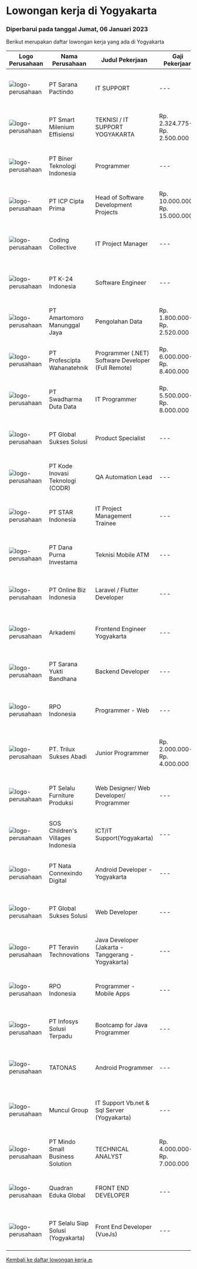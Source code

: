 
  # Lowongan kerja di Yogyakarta

  ### Diperbarui pada tanggal Jumat, 06 Januari 2023

  Berikut merupakan daftar lowongan kerja yang ada di Yogyakarta

  |Logo Perusahaan | Nama Perusahaan | Judul Pekerjaan | Gaji Pekerjaan | Lokasi | Deskripsi | Tanggal diunggah | Pranala |
  | -------------- | --------------- | --------------- | --------- | --------- | -------------- | ------- | ----------- |
  |![logo-perusahaan](https://image-service-cdn.seek.com.au/98982338245954acade7338ecccff8adaf4bc449/ee4dce1061f3f616224767ad58cb2fc751b8d2dc)|PT Sarana Pactindo|IT SUPPORT|---|Yogyakarta|Deskripsi Pekerjaan : Melakukan implementasi pemasangan baru dan traning setelah registrasi klien baru. Memastikan training product knowledge yang...|Rabu, 04 Januari 2023|https://www.jobstreet.co.id/id/job/it-support-4167997?token=0~6bb0ecf5-e20b-409f-befc-55dcbda6a9c6&sectionRank=1&jobId=jobstreet-id-job-4167997|
|![logo-perusahaan](https://image-service-cdn.seek.com.au/5aa1412635f7d8bd85eecbfaa8fb9b59f4b69f25/ee4dce1061f3f616224767ad58cb2fc751b8d2dc)|PT Smart Milenium Effisiensi|TEKNISI / IT SUPPORT YOGYAKARTA|Rp. 2.324.775-Rp. 2.500.000|Yogyakarta|.Kualifikasi :  Pendidikan min.SMK Teknik Komputer dan Jaringan Berkepribadian baik dan motivasi tinggi Mampu bekerja secara individual maupun tim...|Selasa, 03 Januari 2023|https://www.jobstreet.co.id/id/job/teknisi-it-support-yogyakarta-4166616?token=0~6bb0ecf5-e20b-409f-befc-55dcbda6a9c6&sectionRank=2&jobId=jobstreet-id-job-4166616|
|![logo-perusahaan](https://image-service-cdn.seek.com.au/557b10038664f14731cc97bad1f5fdde5afbec79/ee4dce1061f3f616224767ad58cb2fc751b8d2dc)|PT Biner Teknologi Indonesia|Programmer|---|Jakarta Pusat|Kualifikasi: Pendidikan minimal SMK atau sederajat. Pengalaman bekerja sebagai programmer minimal 1 (satu) tahun. Menguasai salah satu dari bahasa...|Kamis, 05 Januari 2023|https://www.jobstreet.co.id/id/job/programmer-4169958?token=0~6bb0ecf5-e20b-409f-befc-55dcbda6a9c6&sectionRank=3&jobId=jobstreet-id-job-4169958|
|![logo-perusahaan](https://image-service-cdn.seek.com.au/93e6dad843d24e4594bfcaa869dd5928ad23e0e4/ee4dce1061f3f616224767ad58cb2fc751b8d2dc)|PT ICP Cipta Prima|Head of Software Development Projects|Rp. 10.000.000-Rp. 15.000.000|Jakarta Raya|Requirements : Graduated with Bachelor's Degree (S1) in Computer Science from a reputable university. 8+ years of software development experience. At...|Kamis, 05 Januari 2023|https://www.jobstreet.co.id/id/job/head-of-software-development-projects-4151691?token=0~6bb0ecf5-e20b-409f-befc-55dcbda6a9c6&sectionRank=4&jobId=jobstreet-id-job-4151691|
|![logo-perusahaan](https://image-service-cdn.seek.com.au/4fddfd60b14a8dda81ad69840105bea3030f5eb5/ee4dce1061f3f616224767ad58cb2fc751b8d2dc)|Coding Collective|IT Project Manager|---|Yogyakarta|Duties and Responsibilities: Lead assigned projects, including assigning tasks, coordinating efforts, and monitoring performance Collaborate...|Selasa, 03 Januari 2023|https://www.jobstreet.co.id/id/job/it-project-manager-4165794?token=0~6bb0ecf5-e20b-409f-befc-55dcbda6a9c6&sectionRank=5&jobId=jobstreet-id-job-4165794|
|![logo-perusahaan](https://image-service-cdn.seek.com.au/73afeadf1749c79edcf1d1b4f6ba6dbb1684b721/ee4dce1061f3f616224767ad58cb2fc751b8d2dc)|PT K-24 Indonesia|Software Engineer|---|Yogyakarta|- mengerjakan pengembangan aplikasi website, android, ios K24Klik- mengerjakan pengembangan software internal di K24Klik- terus belajar teknologi...|Rabu, 04 Januari 2023|https://www.jobstreet.co.id/id/job/software-engineer-4167238?token=0~6bb0ecf5-e20b-409f-befc-55dcbda6a9c6&sectionRank=6&jobId=jobstreet-id-job-4167238|
|![logo-perusahaan](https://i.ibb.co/sqvTCh9/112815900-stock-vector-no-image-available-icon-flat-vector.webp)|PT Amartomoro Manunggal Jaya|Pengolahan Data|Rp. 1.800.000-Rp. 2.520.000|Yogyakarta|Deskripsi Pekerjaan : Mengolah data mentah dari file excel, word ,notepad, pdf, gambar, dijadikan file Excel semua ( Wajib Menguasai Excel ) Dalam 1...|Kamis, 05 Januari 2023|https://www.jobstreet.co.id/id/job/pengolahan-data-4169208?token=0~6bb0ecf5-e20b-409f-befc-55dcbda6a9c6&sectionRank=7&jobId=jobstreet-id-job-4169208|
|![logo-perusahaan](https://image-service-cdn.seek.com.au/bef80762c5f9584e231217c627ef6f9366387b73/ee4dce1061f3f616224767ad58cb2fc751b8d2dc)|PT Profescipta Wahanatehnik|Programmer (.NET)  Software Developer (Full Remote)|Rp. 6.000.000-Rp. 8.400.000|Jawa Tengah|Responsibilities : Full Remote. Any candidates across Indonesia are welcome, Develop efficient code based on Functional requirements from business...|Rabu, 04 Januari 2023|https://www.jobstreet.co.id/id/job/programmer-.net-software-developer-full-remote-4168911?token=0~6bb0ecf5-e20b-409f-befc-55dcbda6a9c6&sectionRank=8&jobId=jobstreet-id-job-4168911|
|![logo-perusahaan](https://image-service-cdn.seek.com.au/0f683dc67275bb803453d1e92fb7cd7b12b824b6/ee4dce1061f3f616224767ad58cb2fc751b8d2dc)|PT Swadharma Duta Data|IT Programmer|Rp. 5.500.000-Rp. 8.000.000|Jakarta Raya|Kualifikasi Pekerjaan : Pendidikan minimum D3/S1 Jurusan IT Menguasai salah satu bahasan pemograman dibawah ini : Java, C, C++, PHP, Phyton, Basic,...|Selasa, 03 Januari 2023|https://www.jobstreet.co.id/id/job/it-programmer-4165084?token=0~6bb0ecf5-e20b-409f-befc-55dcbda6a9c6&sectionRank=9&jobId=jobstreet-id-job-4165084|
|![logo-perusahaan](https://image-service-cdn.seek.com.au/f494db2ac8c7d08350bf47fb863706a2c8511c12/ee4dce1061f3f616224767ad58cb2fc751b8d2dc)|PT Global Sukses Solusi|Product Specialist|---|Yogyakarta|Develop and conduct research for Product Development. Develop and implement strategies for Product Development. Implement and evaluate the Product...|Rabu, 04 Januari 2023|https://www.jobstreet.co.id/id/job/product-specialist-4167375?token=0~6bb0ecf5-e20b-409f-befc-55dcbda6a9c6&sectionRank=10&jobId=jobstreet-id-job-4167375|
|![logo-perusahaan](https://image-service-cdn.seek.com.au/f9a43488fb6cd9c390e0bc30837cba2409c40d5b/ee4dce1061f3f616224767ad58cb2fc751b8d2dc)|PT Kode Inovasi Teknologi (CODR)|QA Automation Lead|---|Jakarta Raya|Minimum Requirements: Candidates must possess at least a Bachelor's Degree in Engineering (Computer/Telecommunication), Computer Science/Information...|Selasa, 03 Januari 2023|https://www.jobstreet.co.id/id/job/qa-automation-lead-4166471?token=0~6bb0ecf5-e20b-409f-befc-55dcbda6a9c6&sectionRank=11&jobId=jobstreet-id-job-4166471|
|![logo-perusahaan](https://image-service-cdn.seek.com.au/d1ca07dca5d15717a9cf25e2384ec10d50f8fd48/ee4dce1061f3f616224767ad58cb2fc751b8d2dc)|PT STAR Indonesia|IT Project  Management Trainee|---|Sleman|PT STAR Software Indonesia is looking for professional talent to support our sister company, PT Kode Evolusi Bangsa (KODEGIRI).We are currently...|Selasa, 03 Januari 2023|https://www.jobstreet.co.id/id/job/it-project-management-trainee-4166660?token=0~6bb0ecf5-e20b-409f-befc-55dcbda6a9c6&sectionRank=12&jobId=jobstreet-id-job-4166660|
|![logo-perusahaan](https://i.ibb.co/sqvTCh9/112815900-stock-vector-no-image-available-icon-flat-vector.webp)|PT Dana Purna Investama|Teknisi Mobile ATM|---|Cilacap|Kualifikasi "Teknisi Mobile ATM" : Diutamakan berdomisli dekat dengan area cabang masing-masing area Usia maksimal 35 tahun Pendidikan STM / SMK...|Senin, 02 Januari 2023|https://www.jobstreet.co.id/id/job/teknisi-mobile-atm-4164508?token=0~6bb0ecf5-e20b-409f-befc-55dcbda6a9c6&sectionRank=13&jobId=jobstreet-id-job-4164508|
|![logo-perusahaan](https://image-service-cdn.seek.com.au/f8e237c83fae71126acd13d29ac226612da2b8f3/ee4dce1061f3f616224767ad58cb2fc751b8d2dc)|PT Online Biz Indonesia|Laravel / Flutter Developer|---|Bandung|Responsibilities: Develop, enhance and maintain existing applications. Deliver project on time with good commented and maintainable code. Write unit...|Rabu, 04 Januari 2023|https://www.jobstreet.co.id/id/job/laravel-flutter-developer-4167007?token=0~6bb0ecf5-e20b-409f-befc-55dcbda6a9c6&sectionRank=14&jobId=jobstreet-id-job-4167007|
|![logo-perusahaan](https://image-service-cdn.seek.com.au/bfb3f9e848a52f5279dad0e2d966834cbc95dbec/ee4dce1061f3f616224767ad58cb2fc751b8d2dc)|Arkademi|Frontend Engineer Yogyakarta|---|Sleman|Create and maintenance frontend website using ReactJS and API Create reusable components and front-end libraries for future needs Translating UI...|Selasa, 03 Januari 2023|https://www.jobstreet.co.id/id/job/frontend-engineer-yogyakarta-4149702?token=0~6bb0ecf5-e20b-409f-befc-55dcbda6a9c6&sectionRank=15&jobId=jobstreet-id-job-4149702|
|![logo-perusahaan](https://image-service-cdn.seek.com.au/a5011d7762732fd5faae3d507bb87d7698bdd4c0/ee4dce1061f3f616224767ad58cb2fc751b8d2dc)|PT Sarana Yukti Bandhana|Backend Developer|---|Yogyakarta|Job Description : Explore current new available technology in the market to be implemented in the company Analyze current system and give necessary...|Rabu, 04 Januari 2023|https://www.jobstreet.co.id/id/job/backend-developer-4166997?token=0~6bb0ecf5-e20b-409f-befc-55dcbda6a9c6&sectionRank=16&jobId=jobstreet-id-job-4166997|
|![logo-perusahaan](https://image-service-cdn.seek.com.au/b57dfce2a0c73adeeb909d2a9fdbf2d25e4603ee/ee4dce1061f3f616224767ad58cb2fc751b8d2dc)|RPO Indonesia|Programmer - Web|---|Jakarta Raya|We are currently looking for a Programmer - Web on behalf of our client PT. Gema Technology Cahaya Gemilang which is engaged in IT Solution.Job...|Senin, 02 Januari 2023|https://www.jobstreet.co.id/id/job/programmer-web-4163639?token=0~6bb0ecf5-e20b-409f-befc-55dcbda6a9c6&sectionRank=17&jobId=jobstreet-id-job-4163639|
|![logo-perusahaan](https://i.ibb.co/sqvTCh9/112815900-stock-vector-no-image-available-icon-flat-vector.webp)|PT. Trilux Sukses Abadi|Junior Programmer|Rp. 2.000.000-Rp. 4.000.000|Bantul|Tenaga Programmer Full StackDengan Tanggung Jawab, Mengembangkan sistem aplikasi pengelolaan Asset alat Kesehatan Rumah sakit dan Fasyankes Lainnya....|Minggu, 01 Januari 2023|https://www.jobstreet.co.id/id/job/junior-programmer-4163130?token=0~6bb0ecf5-e20b-409f-befc-55dcbda6a9c6&sectionRank=18&jobId=jobstreet-id-job-4163130|
|![logo-perusahaan](https://image-service-cdn.seek.com.au/c4ca92c74a38a76d251a8b6d1eec860c29f8ccab/ee4dce1061f3f616224767ad58cb2fc751b8d2dc)|PT Selalu Furniture Produksi|Web Designer/ Web Developer/ Programmer|---|Sleman|Web Designer / Web Developer / ProgrammerQualifications:1.      Have the similar roles as Web Designer/ Developer/ Programmer min.2 years2.      A...|Rabu, 04 Januari 2023|https://www.jobstreet.co.id/id/job/web-designer-web-developer-programmer-4167171?token=0~6bb0ecf5-e20b-409f-befc-55dcbda6a9c6&sectionRank=19&jobId=jobstreet-id-job-4167171|
|![logo-perusahaan](https://image-service-cdn.seek.com.au/9196dc06a975ad8f374445079ac0a6ed2a301090/ee4dce1061f3f616224767ad58cb2fc751b8d2dc)|SOS Children's Villages Indonesia|ICT/IT Support(Yogyakarta)|---|Yogyakarta|POSITION PURPOSE The ICT Staff: Planning and application of Information and communication technology to developing and implementing National and...|Jumat, 30 Desember 2022|https://www.jobstreet.co.id/id/job/ict-it-support-yogyakarta-4152842?token=0~6bb0ecf5-e20b-409f-befc-55dcbda6a9c6&sectionRank=20&jobId=jobstreet-id-job-4152842|
|![logo-perusahaan](https://image-service-cdn.seek.com.au/8d0b5a38ccc2120b6fe64009f515525db626da97/ee4dce1061f3f616224767ad58cb2fc751b8d2dc)|PT Nata Connexindo Digital|Android Developer - Yogyakarta|---|Yogyakarta|General Specification:Young passionate, maximal age 30D3/S1 in Information Technology (Computer Science) with minimum IPK 3.00Must be a creative,...|Rabu, 04 Januari 2023|https://www.jobstreet.co.id/id/job/android-developer-yogyakarta-4150584?token=0~6bb0ecf5-e20b-409f-befc-55dcbda6a9c6&sectionRank=21&jobId=jobstreet-id-job-4150584|
|![logo-perusahaan](https://image-service-cdn.seek.com.au/f494db2ac8c7d08350bf47fb863706a2c8511c12/ee4dce1061f3f616224767ad58cb2fc751b8d2dc)|PT Global Sukses Solusi|Web Developer|---|Yogyakarta|Job Summary Mengembangkan user interface web dan komponen yang ada di dalamnya sesuai dengan workflow ReactJs dan best practice-nya Membuat library...|Minggu, 01 Januari 2023|https://www.jobstreet.co.id/id/job/web-developer-4154786?token=0~6bb0ecf5-e20b-409f-befc-55dcbda6a9c6&sectionRank=22&jobId=jobstreet-id-job-4154786|
|![logo-perusahaan](https://image-service-cdn.seek.com.au/00c5fccd7e7da99c6c551506f244b709f37b24cb/ee4dce1061f3f616224767ad58cb2fc751b8d2dc)|PT Teravin Technovations|Java Developer (Jakarta - Tanggerang - Yogyakarta)|---|Jakarta Raya|We are looking for a Java Developer with experience in building high-performing, scalable, enterprise-grade applications. You will be part of a...|Rabu, 04 Januari 2023|https://www.jobstreet.co.id/id/job/java-developer-jakarta-tanggerang-yogyakarta-4156354?token=0~6bb0ecf5-e20b-409f-befc-55dcbda6a9c6&sectionRank=23&jobId=jobstreet-id-job-4156354|
|![logo-perusahaan](https://image-service-cdn.seek.com.au/b71898cd99ecc764d731e4f4e85d5bc4b53ffabf/ee4dce1061f3f616224767ad58cb2fc751b8d2dc)|RPO Indonesia|Programmer - Mobile Apps|---|Jakarta Raya|We are currently looking for a Programmer - Mobile Apps on behalf of our client PT. Gema Technology Cahaya Gemilang which is engaged in IT...|Senin, 02 Januari 2023|https://www.jobstreet.co.id/id/job/programmer-mobile-apps-4163672?token=0~6bb0ecf5-e20b-409f-befc-55dcbda6a9c6&sectionRank=24&jobId=jobstreet-id-job-4163672|
|![logo-perusahaan](https://image-service-cdn.seek.com.au/82d403a01c9fe504042ec15fa2581f27695b6446/ee4dce1061f3f616224767ad58cb2fc751b8d2dc)|PT Infosys Solusi Terpadu|Bootcamp for Java Programmer|---|Yogyakarta|Learning and conduct software analysis, programming, testing, and debugging, as well as recommending changes to improve the established processes....|Senin, 02 Januari 2023|https://www.jobstreet.co.id/id/job/bootcamp-for-java-programmer-4163742?token=0~6bb0ecf5-e20b-409f-befc-55dcbda6a9c6&sectionRank=25&jobId=jobstreet-id-job-4163742|
|![logo-perusahaan](https://image-service-cdn.seek.com.au/4288b082773880938e2eff9b757c4c15b9e9b4f7/ee4dce1061f3f616224767ad58cb2fc751b8d2dc)|TATONAS|Android Programmer|---|Sleman|Kualifikasi: Pendidikan D3 atau S1 Ilmu Komputer, Teknik Komputer, Teknologi Informasi atau yang setara Menguasai MySQL Server Pengalaman minimal 2...|Senin, 02 Januari 2023|https://www.jobstreet.co.id/id/job/android-programmer-4163322?token=0~6bb0ecf5-e20b-409f-befc-55dcbda6a9c6&sectionRank=26&jobId=jobstreet-id-job-4163322|
|![logo-perusahaan](https://image-service-cdn.seek.com.au/69fde52f2034077fc0aa6e4838ef59b60c6d2d28/ee4dce1061f3f616224767ad58cb2fc751b8d2dc)|Muncul Group|IT Support Vb.net & Sql Server (Yogyakarta)|---|Yogyakarta|Deskripsi Pekerjaan : Mahir menggunakan bahasa pemrograman VB NET Desktop maupun Web (ASP.NET) Mahir menggunakan bahasa pemrograman SQL khususnya...|Rabu, 28 Desember 2022|https://www.jobstreet.co.id/id/job/it-support-vb.net-sql-server-yogyakarta-4159031?token=0~6bb0ecf5-e20b-409f-befc-55dcbda6a9c6&sectionRank=27&jobId=jobstreet-id-job-4159031|
|![logo-perusahaan](https://i.ibb.co/sqvTCh9/112815900-stock-vector-no-image-available-icon-flat-vector.webp)|PT Mindo Small Business Solution|TECHNICAL ANALYST|Rp. 4.000.000-Rp. 7.000.000|Yogyakarta|Minimum Qualifications and Experience : Bachelor's degree in related fields. Have at least 2 years of working experience in the related field...|Kamis, 29 Desember 2022|https://www.jobstreet.co.id/id/job/technical-analyst-4144210?token=0~6bb0ecf5-e20b-409f-befc-55dcbda6a9c6&sectionRank=28&jobId=jobstreet-id-job-4144210|
|![logo-perusahaan](https://image-service-cdn.seek.com.au/f8aaed6f5dca28409d22b1edf9b3e0204b45856c/ee4dce1061f3f616224767ad58cb2fc751b8d2dc)|Quadran Eduka Global|FRONT END DEVELOPER|---|Jakarta Raya|Kualifikasi: Pendidikan S1 Teknik Informatika/Sistem Informasi Pengalaman minimal 1 tahun dengan Bahasa Pemrograman PHP, Web Services, HTML,...|Kamis, 29 Desember 2022|https://www.jobstreet.co.id/id/job/front-end-developer-4151278?token=0~6bb0ecf5-e20b-409f-befc-55dcbda6a9c6&sectionRank=29&jobId=jobstreet-id-job-4151278|
|![logo-perusahaan](https://image-service-cdn.seek.com.au/c27704a1cf1dec51c93da72d9c3cedb528fb611e/ee4dce1061f3f616224767ad58cb2fc751b8d2dc)|PT Selalu Siap Solusi (Yogyakarta)|Front End Developer (VueJs)|---|Yogyakarta|KiriminAja a company engaged in the field of logistics technology. We are looking for new talents to fill the position of VueJs Developer (Front End)...|Sabtu, 31 Desember 2022|https://www.jobstreet.co.id/id/job/front-end-developer-vuejs-4146768?token=0~6bb0ecf5-e20b-409f-befc-55dcbda6a9c6&sectionRank=30&jobId=jobstreet-id-job-4146768|


  [Kembali ke daftar lowongan kerja 🔙](../README.md#daftar-lowongan-kerja)
  